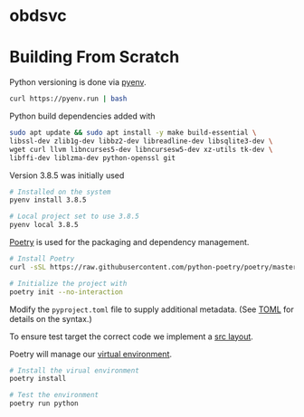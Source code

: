 # obdsvc

# Building From Scratch

Python versioning is done via [pyenv](https://github.com/pyenv/pyenv).

```bash
curl https://pyenv.run | bash
```

Python build dependencies added with

```bash
sudo apt update && sudo apt install -y make build-essential \
libssl-dev zlib1g-dev libbz2-dev libreadline-dev libsqlite3-dev \
wget curl llvm libncurses5-dev libncursesw5-dev xz-utils tk-dev \
libffi-dev liblzma-dev python-openssl git
```

Version 3.8.5 was initially used

```bash
# Installed on the system
pyenv install 3.8.5

# Local project set to use 3.8.5
pyenv local 3.8.5
```

[Poetry](https://python-poetry.org/) is used for the packaging and dependency management.

```bash
# Install Poetry
curl -sSL https://raw.githubusercontent.com/python-poetry/poetry/master/get-poetry.py | python

# Initialize the project with
poetry init --no-interaction
```

Modify the `pyproject.toml` file to supply additional metadata. (See [TOML](https://github.com/toml-lang/toml) for details on the syntax.)

To ensure test target the correct code we implement a [src layout](https://hynek.me/articles/testing-packaging/).

Poetry will manage our [virtual environment](https://docs.python.org/3/tutorial/venv.html).

```bash
# Install the virual environment
poetry install

# Test the environment
poetry run python
```
